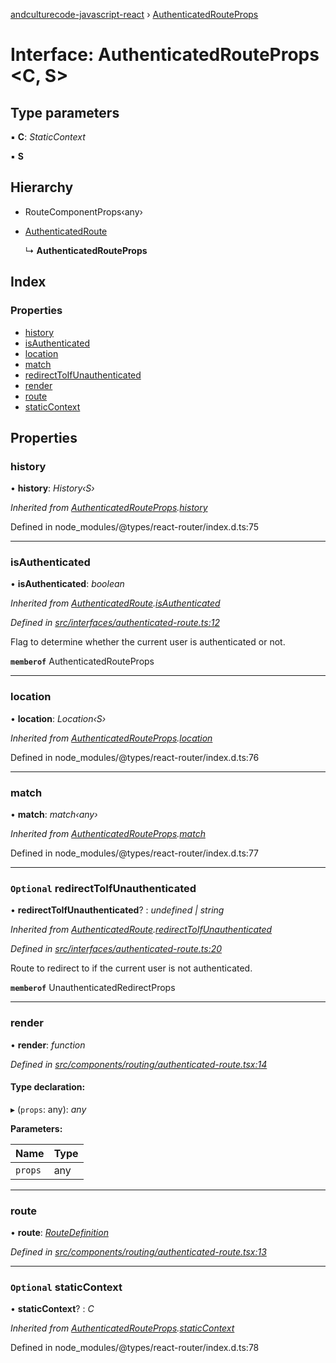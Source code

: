 [andculturecode-javascript-react](../README.md) › [AuthenticatedRouteProps](authenticatedrouteprops.md)

# Interface: AuthenticatedRouteProps <**C, S**>

## Type parameters

▪ **C**: *StaticContext*

▪ **S**

## Hierarchy

* RouteComponentProps‹any›

* [AuthenticatedRoute](authenticatedroute.md)

  ↳ **AuthenticatedRouteProps**

## Index

### Properties

* [history](authenticatedrouteprops.md#history)
* [isAuthenticated](authenticatedrouteprops.md#isauthenticated)
* [location](authenticatedrouteprops.md#location)
* [match](authenticatedrouteprops.md#match)
* [redirectToIfUnauthenticated](authenticatedrouteprops.md#optional-redirecttoifunauthenticated)
* [render](authenticatedrouteprops.md#render)
* [route](authenticatedrouteprops.md#route)
* [staticContext](authenticatedrouteprops.md#optional-staticcontext)

## Properties

###  history

• **history**: *History‹S›*

*Inherited from [AuthenticatedRouteProps](authenticatedrouteprops.md).[history](authenticatedrouteprops.md#history)*

Defined in node_modules/@types/react-router/index.d.ts:75

___

###  isAuthenticated

• **isAuthenticated**: *boolean*

*Inherited from [AuthenticatedRoute](authenticatedroute.md).[isAuthenticated](authenticatedroute.md#isauthenticated)*

*Defined in [src/interfaces/authenticated-route.ts:12](https://github.com/AndcultureCode/AndcultureCode.JavaScript.React/blob/797b8ae/src/interfaces/authenticated-route.ts#L12)*

Flag to determine whether the current user is authenticated or not.

**`memberof`** AuthenticatedRouteProps

___

###  location

• **location**: *Location‹S›*

*Inherited from [AuthenticatedRouteProps](authenticatedrouteprops.md).[location](authenticatedrouteprops.md#location)*

Defined in node_modules/@types/react-router/index.d.ts:76

___

###  match

• **match**: *match‹any›*

*Inherited from [AuthenticatedRouteProps](authenticatedrouteprops.md).[match](authenticatedrouteprops.md#match)*

Defined in node_modules/@types/react-router/index.d.ts:77

___

### `Optional` redirectToIfUnauthenticated

• **redirectToIfUnauthenticated**? : *undefined | string*

*Inherited from [AuthenticatedRoute](authenticatedroute.md).[redirectToIfUnauthenticated](authenticatedroute.md#optional-redirecttoifunauthenticated)*

*Defined in [src/interfaces/authenticated-route.ts:20](https://github.com/AndcultureCode/AndcultureCode.JavaScript.React/blob/797b8ae/src/interfaces/authenticated-route.ts#L20)*

Route to redirect to if the current user is not authenticated.

**`memberof`** UnauthenticatedRedirectProps

___

###  render

• **render**: *function*

*Defined in [src/components/routing/authenticated-route.tsx:14](https://github.com/AndcultureCode/AndcultureCode.JavaScript.React/blob/797b8ae/src/components/routing/authenticated-route.tsx#L14)*

#### Type declaration:

▸ (`props`: any): *any*

**Parameters:**

Name | Type |
------ | ------ |
`props` | any |

___

###  route

• **route**: *[RouteDefinition](routedefinition.md)*

*Defined in [src/components/routing/authenticated-route.tsx:13](https://github.com/AndcultureCode/AndcultureCode.JavaScript.React/blob/797b8ae/src/components/routing/authenticated-route.tsx#L13)*

___

### `Optional` staticContext

• **staticContext**? : *C*

*Inherited from [AuthenticatedRouteProps](authenticatedrouteprops.md).[staticContext](authenticatedrouteprops.md#optional-staticcontext)*

Defined in node_modules/@types/react-router/index.d.ts:78
